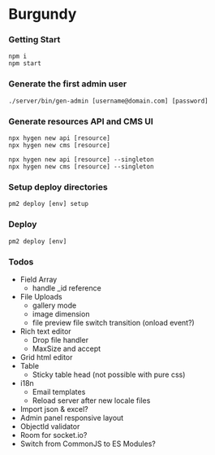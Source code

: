 # Burgundy

### Getting Start
```shell
npm i
npm start
```

### Generate the first admin user
```shell
./server/bin/gen-admin [username@domain.com] [password]
```

### Generate resources API and CMS UI
```shell
npx hygen new api [resource]
npx hygen new cms [resource]
```

```shell
npx hygen new api [resource] --singleton
npx hygen new cms [resource] --singleton
```

### Setup deploy directories

```shell
pm2 deploy [env] setup
```

### Deploy
```shell
pm2 deploy [env]
```

### Todos
- Field Array
    - handle _id reference
- File Uploads
    - gallery mode
    - image dimension
    - file preview file switch transition (onload event?)
- Rich text editor
    - Drop file handler
    - MaxSize and accept
- Grid html editor
- Table
    - Sticky table head (not possible with pure css)
- i18n
    - Email templates
    - Reload server after new locale files
- Import json & excel?
- Admin panel responsive layout
- ObjectId validator
- Room for socket.io?
- Switch from CommonJS to ES Modules?